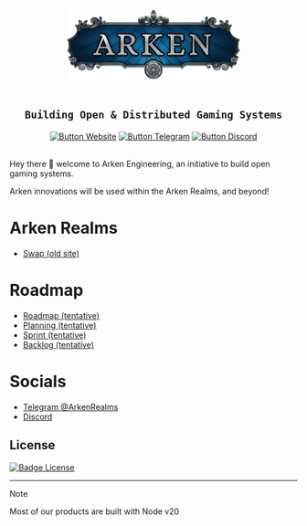 <div align="center">
  <br>

  <img src="logo.png" width="60%" />

  <br>
  <br>

<h2><code>Building Open & Distributed Gaming Systems</code></h2>
    
  [![Button Website]][Website]
  [![Button Telegram]][Telegram]
  [![Button Discord]][Discord]
<br><br>

</div>

Hey there 👋 welcome to Arken Engineering, an initiative to build open gaming systems.

Arken innovations will be used within the Arken Realms, and beyond!

# Arken Realms

- [Swap (old site)](https://swap.arken.gg/)

# Roadmap

- [Roadmap (tentative)](https://github.com/orgs/arken-engineering/projects/1)
- [Planning (tentative)](https://github.com/orgs/arken-engineering/projects/1/views/1)
- [Sprint (tentative)](https://github.com/orgs/arken-engineering/projects/1/views/4)
- [Backlog (tentative)](https://github.com/orgs/arken-engineering/projects/1/views/3)

# Socials

- [Telegram @ArkenRealms](https://telegram.arken.gg/)
- [Discord](https://discord.arken.gg/)

  
## License

[![Badge License]][License]


-----

> [!NOTE]
> Most of our products are built with Node v20

<!-- 🎮 🎮 🎮 🎮 🎮 🎮 🎮 🎮 🎮 🎮 🎮 🎮 🎮 🎮 🎮 🎮 🎮 🎮 🎮 🎮 🎮 🎮 🎮 --->

[License]: LICENSE
[Issue]: https://github.com/arken-engineering/arken/issues
[patreon]: https://patreon.com/Arken

<!-- 🎮 🎮 🎮 🎮 🎮 🎮 🎮 🎮 🎮   Quicklinks   🎮 🎮 🎮 🎮 🎮 🎮 🎮 🎮 🎮 --->

[Telegram]: https://telegram.arken.gg
[Discord]: https://discord.arken.gg
[Website]: https://arken.gg
[Legacy]: https://swap.arken.gg
[Usage]: https://docs.arken.gg
[Demo]: https://arken.gg

<!-- 🎮 🎮 🎮 🎮 🎮 🎮 🎮 🎮 🎮 🎮  Badges  🎮 🎮 🎮 🎮 🎮 🎮 🎮 🎮 🎮 🎮 --->

[Badge License]: https://img.shields.io/badge/License-MIT-blue.svg?style=for-the-badge
[Button Telegram]: https://img.shields.io/badge/💬-Telegram-2478b5?style=for-the-badge
[Button Contributors]: https://img.shields.io/badge/Contributors-54b7dd?style=for-the-badge
[Button Website]: https://img.shields.io/badge/🌐-Website-736e9b?style=for-the-badge
[Button Legacy]: https://img.shields.io/badge/Legacy-ab910b?style=for-the-badge
[Button Usage]: https://img.shields.io/badge/Usage-992cb3?style=for-the-badge
[Button Demo]: https://img.shields.io/badge/Demo-528116?style=for-the-badge
[Button Beta]: https://img.shields.io/badge/Beta-bb044f?style=for-the-badge
[Button Discord]: https://img.shields.io/badge/💬-Discord-bb044f?style=for-the-badge
[Button Arken Realms]: https://img.shields.io/badge/Arken-Realms-bb044f?style=for-the-badge
[Button Return Portal]: https://img.shields.io/badge/Return-Portal-bb044f?style=for-the-badge
[Button Arken Seer]: https://img.shields.io/badge/Arken-Seer-bb044f?style=for-the-badge
[Button Arken Cerebro]: https://img.shields.io/badge/Arken-Cerebro-bb044f?style=for-the-badge
